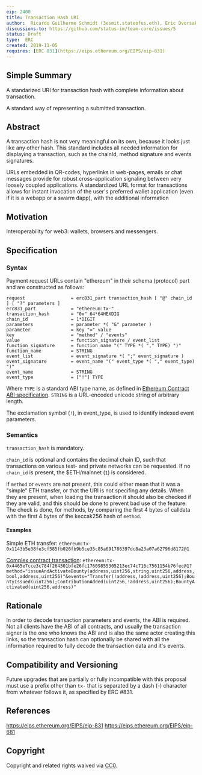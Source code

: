```yaml
---
eip: 2400
title: Transaction Hash URI
author:  Ricardo Guilherme Schmidt (3esmit.stateofus.eth), Eric Dvorsak (yenda.stateofus.eth)
discussions-to: https://github.com/status-im/team-core/issues/5
status: Draft
type:  ERC
created: 2019-11-05
requires: [ERC 831](https://eips.ethereum.org/EIPS/eip-831)
---
```


## Simple Summary

A standarized URI for transaction hash with complete information about transaction.

A standard way of representing a submitted transaction.

## Abstract

A transaction hash is not very meaningful on its own, because it looks just like any other hash. This standard includes all needed information for displaying a transaction, such as the chainId, method signature and events signatures.  

URLs embedded in QR-codes, hyperlinks in web-pages, emails or chat messages provide for robust cross-application signaling between very loosely coupled applications. A standardized URL format for transactions allows for instant invocation of the user's preferred wallet application (even if it is a webapp or a swarm đapp), with the additional information

## Motivation

Interoperability for web3: wallets, browsers and messengers.

## Specification

### Syntax

Payment request URLs contain "ethereum" in their schema (protocol) part and are constructed as follows:

    request                 = erc831_part transaction_hash [ "@" chain_id ] [ "?" parameters ]
    erc831_part             = "ethereum:tx-" 
    transaction_hash        = "0x" 64*64HEXDIG 
    chain_id                = 1*DIGIT
    parameters              = parameter *( "&" parameter )
    parameter               = key "=" value
    key                     = "method" / "events"
    value                   = function_signature / event_list
    function_signature      = function_name "(" TYPE *( "," TYPE) ")"
    function_name           = STRING
    event_list              = event_signature *( ";" event_signature )
    event_signature         = event_name "(" event_type *( "," event_type) ")"
    event_name              = STRING
    event_type              = ["!"] TYPE


Where `TYPE` is a standard ABI type name, as defined in [Ethereum Contract ABI specification](https://solidity.readthedocs.io/en/develop/abi-spec.html). `STRING` is a URL-encoded unicode string of arbitrary length.

The exclamation symbol (`!`), in event_type, is used to identify indexed event parameters. 

### Semantics

`transaction_hash` is mandatory.

`chain_id` is optional and contains the decimal chain ID, such that transactions on various test- and private networks can be requested. If no `chain_id` is present, the $ETH/mainnet (`1`) is considered.

if `method` or `events` are not present, this could either mean that it was a "simple" ETH transfer, or that the URI is not specifing any details. 
When they are present, when loading the transaction it should also be checked if they are valid, and this should be done to prevent bad use of the feature. The check is done, for methods, by comparing the first 4 bytes of calldata with the first 4 bytes of the keccak256 hash of `method`.  

#### Examples

Simple ETH transfer: 
`ethereum:tx-0x1143b5e38fe3cf585fb026fb9b5ce35c85a691786397dc8a23a07a62796d8172@1`

[Complex contract transaction](https://etherscan.io/tx/0x4465e7cce3c784f264301bfe26fc17609855305213ec74c716c7561154b76fec#eventlog): 
`ethereum:tx-0x4465e7cce3c784f264301bfe26fc17609855305213ec74c716c7561154b76fec@1?method="issueAndActivateBounty(address,uint256,string,uint256,address,bool,address,uint256)"&events="Transfer(!address,!address,uint256);BountyIssued(uint256);ContributionAdded(uint256,!address,uint256);BountyActivated(uint256,address)"`

## Rationale

In order to decode transaction parameters and events, the ABI is required. Not all clients have the ABI of all contracts, and usually the transaction signer is the one who knows the ABI and is also the same actor creating this links, so the transaction hash can optionally be shared with all the information required to fully decode the transaction data and it's events.

## Compatibility and Versioning

Future upgrades that are partially or fully incompatible with this proposal must use a prefix other than `tx-` that is separated by a dash (-) character from whatever follows it, as specified by ERC #831.

## References

https://eips.ethereum.org/EIPS/eip-831
https://eips.ethereum.org/EIPS/eip-681

## Copyright

Copyright and related rights waived via [CC0](https://creativecommons.org/publicdomain/zero/1.0/).
